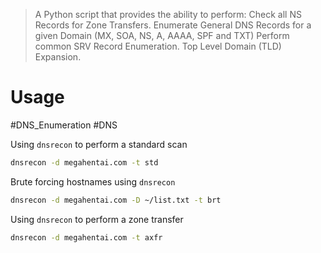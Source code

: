 > A Python script that provides the ability to perform: 
> 	Check all NS Records for Zone Transfers. 
> 	Enumerate General DNS Records for a given Domain (MX, SOA, NS, A, AAAA, SPF and TXT)
> 	Perform common SRV Record Enumeration. 
> 	Top Level Domain (TLD) Expansion.

# Usage

#DNS_Enumeration #DNS

Using `dnsrecon` to perform a standard scan
```bash
dnsrecon -d megahentai.com -t std
```

Brute forcing hostnames using `dnsrecon`
```bash
dnsrecon -d megahentai.com -D ~/list.txt -t brt
```

Using `dnsrecon` to perform a zone transfer
```bash
dnsrecon -d megahentai.com -t axfr
```